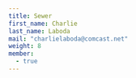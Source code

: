 ```yaml
---
title: Sewer
first_name: Charlie
last_name: Laboda
mail: "charlielaboda@comcast.net"
weight: 8
member:
  - true
---
```


